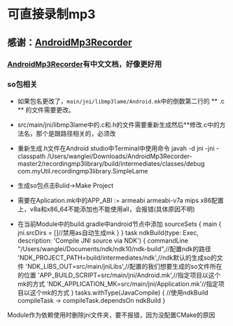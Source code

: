 # 可直接录制mp3
## 感谢：[AndroidMp3Recorder](https://github.com/telescreen/AndroidMp3Recorder)
### [AndroidMp3Recorder](https://github.com/telescreen/AndroidMp3Recorder)有中文文档，好像更好用



### so包相关

* 如果包名更改了，```main/jni/libmp3lame/Android.mk```中的倒数第二行的 ** .c ** 的文件需要更改。

* src/main/jni/libmp3lame中的.c和.h的文件需要重新生成然后**修改.c中的方法名，那个是跟路径相关的，必须改

* 重新生成.h文件在Android studio中Terminal中使用命令
javah -d jni -jni -classpath /Users/wanglei/Downloads/AndroidMp3Recorder-master2/recordingmp3library/build/intermediates/classes/debug com.myUtil.recordingmp3library.SimpleLame

* 生成so包点击Bulid->Make Project
* 需要在Aplication.mk中的APP_ABI := armeabi armeabi-v7a mips x86配置上，v8a和x86_64不能添加也不能使用all，会报错(具体原因不明)

* 在当前Module中的build.gradle中android节点中添加
 sourceSets {
        main {
            jni.srcDirs = []//禁用as自动生成mk
        }
    }
    task ndkBuild(type: Exec, description: 'Compile JNI source via NDK') {
        commandLine "/Users/wanglei/Documents/ndk/ndk10/ndk-build",//配置ndk的路径
                'NDK_PROJECT_PATH=build/intermediates/ndk',//ndk默认的生成so的文件
                'NDK_LIBS_OUT=src/main/jniLibs',//配置的我们想要生成的so文件所在的位置
                'APP_BUILD_SCRIPT=src/main/jni/Android.mk',//指定项目以这个mk的方式
                'NDK_APPLICATION_MK=src/main/jni/Application.mk'//指定项目以这个mk的方式
    }
    tasks.withType(JavaCompile) {
            //使用ndkBuild
        compileTask -> compileTask.dependsOn ndkBuild
    }

Module作为依赖使用时删除jni文件夹，要不报错，因为没配置CMake的原因



